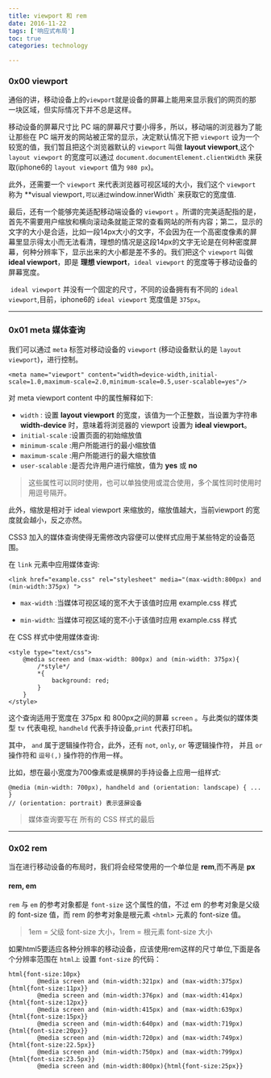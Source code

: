 ```yaml
---
title: viewport 和 rem  
date: 2016-11-22  
tags: ['响应式布局']
toc: true
categories: technology

---
```

### 0x00 viewport
通俗的讲，移动设备上的`viewport`就是设备的屏幕上能用来显示我们的网页的那一块区域，但实际情况下并不总是这样。

移动设备的屏幕尺寸比 PC 端的屏幕尺寸要小得多，所以，移动端的浏览器为了能让那些在 PC 端开发的网站被正常的显示，决定默认情况下把 `viewport` 设为一个较宽的值，我们暂且把这个浏览器默认的 `viewport` 叫做 **layout viewport**,这个 `layout viewport` 的宽度可以通过 `document.documentElement.clientWidth` 来获取(iphone6的 `layout viewport` 值为 `980 px`)。

此外，还需要一个 `viewport` 来代表浏览器可视区域的大小，我们这个 `viewport` 称为 **visual viewport` ,可以通过 `window.innerWidth` 来获取它的宽度值.

最后，还有一个能够完美适配移动端设备的 `viewport` 。所谓的完美适配指的是，首先不需要用户缩放和横向滚动条就能正常的查看网站的所有内容；第二，显示的文字的大小是合适，比如一段14px大小的文字，不会因为在一个高密度像素的屏幕里显示得太小而无法看清，理想的情况是这段14px的文字无论是在何种密度屏幕，何种分辨率下，显示出来的大小都是差不多的。我们把这个 `viewport` 叫做 **ideal viewport**，即是 **理想 viewport**，`ideal viewport` 的宽度等于移动设备的屏幕宽度。

 `ideal viewport` 并没有一个固定的尺寸，不同的设备拥有有不同的 `ideal viewport`,目前，iphone6的 `ideal viewport` 宽度值是 `375px`。

---
### 0x01 meta 媒体查询
我们可以通过 `meta` 标签对移动设备的 `viewport` (移动设备默认的是 `layout viewport`)，进行控制。

```
<meta name="viewport" content="width=device-width,initial-scale=1.0,maximum-scale=2.0,minimum-scale=0.5,user-scalable=yes"/>
```

对 meta viewport content 中的属性解释如下:
* `width` : 设置 **layout viewport** 的宽度，该值为一个正整数，当设置为字符串 **width-device** 时，意味着将浏览器的 viewport 设置为 **ideal viewport**。
* `initial-scale` :设置页面的初始缩放值
* `minimum-scale` :用户所能进行的最小缩放值
* `maximum-scale` :用户所能进行的最大缩放值
* `user-scalable` :是否允许用户进行缩放，值为 **yes** 或 **no**

> 这些属性可以同时使用，也可以单独使用或混合使用，多个属性同时使用时用逗号隔开。

此外，缩放是相对于 ideal viewport 来缩放的，缩放值越大，当前viewport 的宽度就会越小，反之亦然。

CSS3 加入的媒体查询使得无需修改内容便可以使样式应用于某些特定的设备范围。

在 `link` 元素中应用媒体查询:

```
<link href="example.css" rel="stylesheet" media="(max-width:800px) and (min-width:375px) ">
```
* `max-width` :当媒体可视区域的宽不大于该值时应用 example.css 样式 

* `min-width`: 当媒体可视区域的宽不小于该值时应用 example.css 样式 

在 CSS 样式中使用媒体查询:

```
<style type="text/css">
	@media screen and (max-width: 800px) and (min-width: 375px){
		/*style*/
		*{
			background: red;
		}
	}
</style>
```

这个查询适用于宽度在 375px 和 800px之间的屏幕 `screen` 。与此类似的媒体类型 `tv` 代表电视, `handheld` 代表手持设备,`print` 代表打印机。

其中，  `and` 属于逻辑操作符合，此外，还有 `not`, `only`, `or` 等逻辑操作符， 并且 `or` 操作符和 `逗号(,)` 操作符的作用一样。

比如，想在最小宽度为700像素或是横屏的手持设备上应用一组样式:

```
@media (min-width: 700px), handheld and (orientation: landscape) { ... }
// (orientation: portrait) 表示竖屏设备
```

> 媒体查询要写在 所有的 CSS 样式的最后

---
### 0x02 rem
当在进行移动设备的布局时，我们将会经常使用的一个单位是 **rem**,而不再是 **px**

#### rem, em
`rem` 与 `em` 的参考对象都是 `font-size` 这个属性的值，不过 em 的参考对象是父级的 font-size 值，而 rem 的参考对象是根元素 `<html>` 元素的 font-size 值。

> 1em = 父级 font-size 大小，1rem = 根元素 font-size 大小

如果html5要适应各种分辨率的移动设备，应该使用rem这样的尺寸单位,下面是各个分辨率范围在 `html上` 设置 `font-size` 的代码：

```
html{font-size:10px}
		@media screen and (min-width:321px) and (max-width:375px){html{font-size:11px}}
		@media screen and (min-width:376px) and (max-width:414px){html{font-size:12px}}
		@media screen and (min-width:415px) and (max-width:639px){html{font-size:15px}}
		@media screen and (min-width:640px) and (max-width:719px){html{font-size:20px}}
		@media screen and (min-width:720px) and (max-width:749px){html{font-size:22.5px}}
		@media screen and (min-width:750px) and (max-width:799px){html{font-size:23.5px}}
		@media screen and (min-width:800px){html{font-size:25px}}
```

